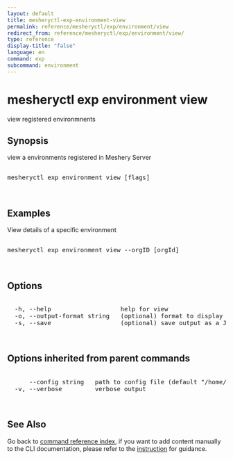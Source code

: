 ```yaml
---
layout: default
title: mesheryctl-exp-environment-view
permalink: reference/mesheryctl/exp/environment/view
redirect_from: reference/mesheryctl/exp/environment/view/
type: reference
display-title: "false"
language: en
command: exp
subcommand: environment
---
```


# mesheryctl exp environment view

view registered environmnents

## Synopsis

view a environments registered in Meshery Server
<pre class='codeblock-pre'>
<div class='codeblock'>
mesheryctl exp environment view [flags]

</div>
</pre> 

## Examples

View details of a specific environment
<pre class='codeblock-pre'>
<div class='codeblock'>
mesheryctl exp environment view --orgID [orgId]

</div>
</pre> 

## Options

<pre class='codeblock-pre'>
<div class='codeblock'>
  -h, --help                   help for view
  -o, --output-format string   (optional) format to display in [json|yaml] (default "yaml")
  -s, --save                   (optional) save output as a JSON/YAML file

</div>
</pre>

## Options inherited from parent commands

<pre class='codeblock-pre'>
<div class='codeblock'>
      --config string   path to config file (default "/home/aadhitya/.meshery/config.yaml")
  -v, --verbose         verbose output

</div>
</pre>

## See Also

Go back to [command reference index](/reference/mesheryctl/), if you want to add content manually to the CLI documentation, please refer to the [instruction](/project/contributing/contributing-cli#preserving-manually-added-documentation) for guidance.
